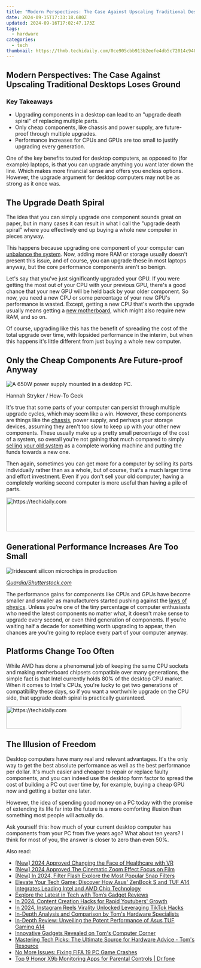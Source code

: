```yaml
---
title: "Modern Perspectives: The Case Against Upscaling Traditional Desktops Loses Ground"
date: 2024-09-15T17:33:18.680Z
updated: 2024-09-16T17:02:47.173Z
tags:
  - hardware
categories:
  - tech
thumbnail: https://thmb.techidaily.com/0ce905cbb913b2eefe4db5c72014c9485f061b0fd3b1b129c677df4a5fe1e713.jpg
---
```


## Modern Perspectives: The Case Against Upscaling Traditional Desktops Loses Ground

### Key Takeaways

* Upgrading components in a desktop can lead to an "upgrade death spiral" of replacing multiple parts.
* Only cheap components, like chassis and power supply, are future-proof through multiple upgrades.
* Performance increases for CPUs and GPUs are too small to justify upgrading every generation.

 One of the key benefits touted for desktop computers, as opposed to (for example) laptops, is that you can upgrade anything you want later down the line. Which makes more financial sense and offers you endless options. However, the upgrade argument for desktop computers may not be as strong as it once was.

##  The Upgrade Death Spiral

 The idea that you can simply upgrade one component sounds great on paper, but in many cases it can result in what I call the "upgrade death spiral" where you effectively end up buying a whole new computer in pieces anyway.

 This happens because upgrading one component of your computer can [unbalance the system](https://screen-mirroring-recording.techidaily.com/in-2024-simple-routines-for-documenting-digital-dialogues-on-os-xpc/). Now, adding more RAM or storage usually doesn't present this issue, and of course, you can upgrade these in most laptops anyway, but the core performance components aren't so benign.

 Let's say that you've just significantly upgraded your GPU. If you were getting the most out of your CPU with your previous GPU, there's a good chance that your new GPU will be held back by your older component. So now, you need a new CPU or some percentage of your new GPU's performance is wasted. Except, getting a new CPU that's worth the upgrade usually means getting a [new motherboard](https://solve-helper.techidaily.com/invoice-management-expense-and-return-on-investment-analysis-tool/), which might also require new RAM, and so on.

 Of course, upgrading like this has the benefit of spreading the cost of the total upgrade over time, with lopsided performance in the interim, but when this happens it's little different from just buying a whole new computer.

##  Only the Cheap Components Are Future-proof Anyway

![A 650W power supply mounted in a desktop PC.](https://static1.howtogeekimages.com/wordpress/wp-content/uploads/2024/01/a-power-supply-mounted-vertically.jpg) 

Hannah Stryker / How-To Geek  
  
 It's true that some parts of your computer can persist through multiple upgrade cycles, which may seem like a win. However, these components are things like the [chassis](https://some-knowledge.techidaily.com/foremost-gallery-storage-solutions-for-2024/), power supply, and perhaps your storage devices, assuming they aren't too slow to keep up with your other new components. These usually make up a pretty small percentage of the cost of a system, so overall you're not gaining that much compared to simply [selling your old system](https://win-dash.techidaily.com/fix-your-connection-woes-solutions-to-win-7-network-adapter-problems/) as a complete working machine and putting the funds towards a new one.

 Then again, sometimes you can get more for a computer by selling its parts individually rather than as a whole, but of course, that's a much larger time and effort investment. Even if you don't sell your old computer, having a completely working second computer is more useful than having a pile of parts.

<!-- affiliate ads begin -->
<a href="https://appsumo.8odi.net/c/5597632/2130870/7443" target="_top" id="2130870">
  <img src="//a.impactradius-go.com/display-ad/7443-2130870" border="0" alt="https://techidaily.com" width="728" height="90"/>
</a>
<img height="0" width="0" src="https://appsumo.8odi.net/i/5597632/2130870/7443" style="position:absolute;visibility:hidden;" border="0" />
<!-- affiliate ads end -->

##  Generational Performance Increases Are Too Small

![Iridescent silicon microchips in production](https://static1.howtogeekimages.com/wordpress/wp-content/uploads/2021/09/Iridescent_Silicon_Microchip_Computer_Wafer.jpg) 

_[Quardia/Shutterstock.com](https://www.shutterstock.com/image-illustration/iridescent-silicon-microchip-computer-wafer-7nm-1919750255)_

 The performance gains for components like CPUs and GPUs have become smaller and smaller as manufacturers started pushing against the [laws of physics](https://blog-min.techidaily.com/how-to-remove-google-frp-lock-on-huawei-by-drfone-android-unlock-remove-google-frp/). Unless you're one of the tiny percentage of computer enthusiasts who need the latest components no matter what, it doesn't make sense to upgrade every second, or even third generation of components. If you're waiting half a decade for something worth upgrading to appear, then chances are you're going to replace every part of your computer anyway.

##  Platforms Change Too Often

 While AMD has done a phenomenal job of keeping the same CPU sockets and making motherboard chipsets compatible over many generations, the simple fact is that Intel currently holds 80% of the desktop CPU market. When it comes to Intel's CPUs, you're lucky to get two generations of compatibility these days, so if you want a worthwhile upgrade on the CPU side, that upgrade death spiral is practically guaranteed.

<!-- affiliate ads begin -->
<a href="https://bluettius.sjv.io/c/5597632/2139122/17108" target="_top" id="2139122">
  <img src="//a.impactradius-go.com/display-ad/17108-2139122" border="0" alt="https://techidaily.com" width="468" height="60"/>
</a>
<img height="0" width="0" src="https://bluettius.sjv.io/i/5597632/2139122/17108" style="position:absolute;visibility:hidden;" border="0" />
<!-- affiliate ads end -->

##  The Illusion of Freedom

 Desktop computers have many real and relevant advantages. It's the only way to get the best absolute performance as well as the best performance per dollar. It's much easier and cheaper to repair or replace faulty components, and you can indeed use the desktop form factor to spread the cost of building a PC out over time by, for example, buying a cheap GPU now and getting a better one later.

 However, the idea of spending good money on a PC today with the promise of extending its life far into the future is a more comforting illusion than something most people will actually do.

 Ask yourself this: how much of your current desktop computer has components from your PC from five years ago? What about ten years? I think for most of you, the answer is closer to zero than even 50%.

<ins class="adsbygoogle"
     style="display:block"
     data-ad-format="autorelaxed"
     data-ad-client="ca-pub-7571918770474297"
     data-ad-slot="1223367746"></ins>

<ins class="adsbygoogle"
     style="display:block"
     data-ad-client="ca-pub-7571918770474297"
     data-ad-slot="8358498916"
     data-ad-format="auto"
     data-full-width-responsive="true"></ins>

<span class="atpl-alsoreadstyle">Also read:</span>
<div><ul>
<li><a href="https://fox-glue.techidaily.com/new-2024-approved-changing-the-face-of-healthcare-with-vr/"><u>[New] 2024 Approved Changing the Face of Healthcare with VR</u></a></li>
<li><a href="https://fox-links.techidaily.com/new-2024-approved-the-cinematic-zoom-effect-focus-on-film/"><u>[New] 2024 Approved The Cinematic Zoom Effect Focus on Film</u></a></li>
<li><a href="https://snapchat-videos.techidaily.com/new-in-2024-filter-flash-explore-the-most-popular-snap-filters/"><u>[New] In 2024, Filter Flash Explore the Most Popular Snap Filters</u></a></li>
<li><a href="https://hardware-tips.techidaily.com/elevate-your-tech-game-discover-how-asus-zenbook-s-and-tuf-a14-integrates-leading-intel-and-amd-chip-technology/"><u>Elevate Your Tech Game: Discover How Asus' ZenBook S and TUF A14 Integrates Leading Intel and AMD Chip Technology</u></a></li>
<li><a href="https://hardware-tips.techidaily.com/explore-the-latest-in-tech-with-toms-gadget-reviews/"><u>Explore the Latest in Tech with Tom’s Gadget Reviews</u></a></li>
<li><a href="https://extra-lessons.techidaily.com/in-2024-content-creation-hacks-for-rapid-youtubers-growth/"><u>In 2024, Content Creation Hacks for Rapid Youtubers' Growth</u></a></li>
<li><a href="https://instagram-video-recordings.techidaily.com/in-2024-instagram-reels-virality-unlocked-leveraging-tiktok-hacks/"><u>In 2024, Instagram Reels Virality Unlocked Leveraging TikTok Hacks</u></a></li>
<li><a href="https://hardware-tips.techidaily.com/in-depth-analysis-and-comparison-by-toms-hardware-specialists/"><u>In-Depth Analysis and Comparison by Tom's Hardware Specialists</u></a></li>
<li><a href="https://hardware-tips.techidaily.com/in-depth-review-unveiling-the-potent-performance-of-asus-tuf-gaming-a14/"><u>In-Depth Review: Unveiling the Potent Performance of Asus TUF Gaming A14</u></a></li>
<li><a href="https://hardware-tips.techidaily.com/innovative-gadgets-revealed-on-toms-computer-corner/"><u>Innovative Gadgets Revealed on Tom's Computer Corner</u></a></li>
<li><a href="https://hardware-updates.techidaily.com/mastering-tech-picks-the-ultimate-source-for-hardware-advice-toms-resource/"><u>Mastering Tech Picks: The Ultimate Source for Hardware Advice - Tom's Resource</u></a></li>
<li><a href="https://win-able.techidaily.com/no-more-issues-fixing-fifa-19-pc-game-crashes/"><u>No More Issues: Fixing FIFA 19 PC Game Crashes</u></a></li>
<li><a href="https://android-location-track.techidaily.com/top-9-honor-x9b-monitoring-apps-for-parental-controls-drfone-by-drfone-virtual-android/"><u>Top 9 Honor X9b Monitoring Apps for Parental Controls | Dr.fone</u></a></li>
</ul></div>

